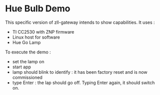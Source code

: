 # Hue Bulb Demo

This specific version of zll-gateway intends to show capabilities. It uses :
* TI CC2530 with ZNP firmware
* Linux host for software
* Hue Go Lamp

To execute the demo :
* set the lamp on
* start app
* lamp should blink to identify : it has been factory reset and is now
  commissioned
* type Enter : the lap should go off. Typing Enter again, it should switch on.
